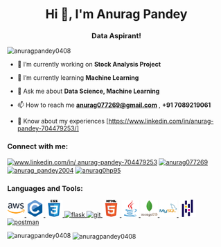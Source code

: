 <h1 align="center">Hi 👋, I'm Anurag Pandey</h1>
<h3 align="center">Data Aspirant!</h3>

<p align="left"> <img src="https://komarev.com/ghpvc/?username=anuragpandey0408&label=Profile%20views&color=0e75b6&style=flat" alt="anuragpandey0408" /> </p>

- 🔭 I’m currently working on **Stock Analysis Project**

- 🌱 I’m currently learning **Machine Learning**

- 💬 Ask me about **Data Science, Machine Learning**

- 📫 How to reach me **anurag077269@gmail.com** , **+91 7089219061**

- 📄 Know about my experiences [https://www.linkedin.com/in/anurag-pandey-704479253/]

<h3 align="left">Connect with me:</h3>
<p align="left">
<a href="https://linkedin.com/in/www.linkedin.com/in/ anurag-pandey-704479253" target="blank"><img align="center" src="https://raw.githubusercontent.com/rahuldkjain/github-profile-readme-generator/master/src/images/icons/Social/linked-in-alt.svg" alt="www.linkedin.com/in/ anurag-pandey-704479253" height="30" width="40" /></a>
<a href="https://www.hackerrank.com/anurag077269" target="blank"><img align="center" src="https://raw.githubusercontent.com/rahuldkjain/github-profile-readme-generator/master/src/images/icons/Social/hackerrank.svg" alt="anurag077269" height="30" width="40" /></a>
<a href="https://www.leetcode.com/anurag_pandey2004" target="blank"><img align="center" src="https://raw.githubusercontent.com/rahuldkjain/github-profile-readme-generator/master/src/images/icons/Social/leet-code.svg" alt="anurag_pandey2004" height="30" width="40" /></a>
<a href="https://auth.geeksforgeeks.org/user/anurag0hp95" target="blank"><img align="center" src="https://raw.githubusercontent.com/rahuldkjain/github-profile-readme-generator/master/src/images/icons/Social/geeks-for-geeks.svg" alt="anurag0hp95" height="30" width="40" /></a>
</p>

<h3 align="left">Languages and Tools:</h3>
<p align="left"> <a href="https://aws.amazon.com" target="_blank" rel="noreferrer"> <img src="https://raw.githubusercontent.com/devicons/devicon/master/icons/amazonwebservices/amazonwebservices-original-wordmark.svg" alt="aws" width="40" height="40"/> </a> <a href="https://www.cprogramming.com/" target="_blank" rel="noreferrer"> <img src="https://raw.githubusercontent.com/devicons/devicon/master/icons/c/c-original.svg" alt="c" width="40" height="40"/> </a> <a href="https://www.w3schools.com/css/" target="_blank" rel="noreferrer"> <img src="https://raw.githubusercontent.com/devicons/devicon/master/icons/css3/css3-original-wordmark.svg" alt="css3" width="40" height="40"/> </a> <a href="https://flask.palletsprojects.com/" target="_blank" rel="noreferrer"> <img src="https://www.vectorlogo.zone/logos/pocoo_flask/pocoo_flask-icon.svg" alt="flask" width="40" height="40"/> </a> <a href="https://git-scm.com/" target="_blank" rel="noreferrer"> <img src="https://www.vectorlogo.zone/logos/git-scm/git-scm-icon.svg" alt="git" width="40" height="40"/> </a> <a href="https://www.w3.org/html/" target="_blank" rel="noreferrer"> <img src="https://raw.githubusercontent.com/devicons/devicon/master/icons/html5/html5-original-wordmark.svg" alt="html5" width="40" height="40"/> </a> <a href="https://www.java.com" target="_blank" rel="noreferrer"> <img src="https://raw.githubusercontent.com/devicons/devicon/master/icons/java/java-original.svg" alt="java" width="40" height="40"/> </a> <a href="https://www.mongodb.com/" target="_blank" rel="noreferrer"> <img src="https://raw.githubusercontent.com/devicons/devicon/master/icons/mongodb/mongodb-original-wordmark.svg" alt="mongodb" width="40" height="40"/> </a> <a href="https://www.mysql.com/" target="_blank" rel="noreferrer"> <img src="https://raw.githubusercontent.com/devicons/devicon/master/icons/mysql/mysql-original-wordmark.svg" alt="mysql" width="40" height="40"/> </a> <a href="https://pandas.pydata.org/" target="_blank" rel="noreferrer"> <img src="https://raw.githubusercontent.com/devicons/devicon/2ae2a900d2f041da66e950e4d48052658d850630/icons/pandas/pandas-original.svg" alt="pandas" width="40" height="40"/> </a> <a href="https://postman.com" target="_blank" rel="noreferrer"> <img src="https://www.vectorlogo.zone/logos/getpostman/getpostman-icon.svg" alt="postman" width="40" height="40"/> </a> </p>

<p><img align="left" src="https://github-readme-stats.vercel.app/api/top-langs?username=anuragpandey0408&show_icons=true&locale=en&layout=compact" alt="anuragpandey0408" /></p>

<p>&nbsp;<img align="center" src="https://github-readme-stats.vercel.app/api?username=anuragpandey0408&show_icons=true&locale=en" alt="anuragpandey0408" /></p>
